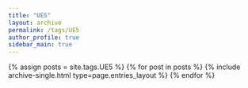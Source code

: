 ```yaml
---
title: "UE5"
layout: archive
permalink: /tags/UE5
author_profile: true
sidebar_main: true
---
```


{% assign posts = site.tags.UE5 %}
{% for post in posts %} {% include archive-single.html type=page.entries_layout %} {% endfor %}